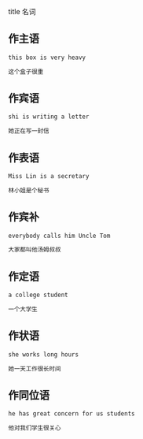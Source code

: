 title 名词


## 作主语

``` bash
this box is very heavy

这个盒子很重

```

## 作宾语

``` bash
shi is writing a letter

她正在写一封信

```
## 作表语

``` bash
Miss Lin is a secretary

林小姐是个秘书

```

## 作宾补

``` bash
everybody calls him Uncle Tom

大家都叫他汤姆叔叔

```
## 作定语

``` bash
a college student

一个大学生

```
## 作状语

``` bash
she works long hours

她一天工作很长时间

```
## 作同位语

``` bash
he has great concern for us students

他对我们学生很关心

```







